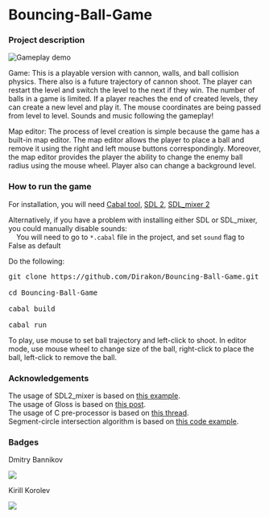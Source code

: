 # Bouncing-Ball-Game

### Project description

![Gameplay demo](https://user-images.githubusercontent.com/43912367/177056990-d6d74ae5-70e9-4bd2-9bb9-b523b5ca54b9.gif)

Game:
This is a playable version with cannon, walls, and ball collision physics. There also is a future trajectory of cannon shoot.
The player can restart the level and switch the level to the next if they win. The number of balls in a game is limited. If a player reaches the end of created levels, they can create a new level and play it. The mouse coordinates are being passed from level to level. Sounds and music following the gameplay!

Map editor:
The process of level creation is simple because the game has a built-in map editor. The map editor allows the player to place a ball and remove it using the right and left mouse buttons correspondingly. Moreover, the map editor provides the player the ability to change the enemy ball radius using the mouse wheel. Player also can change a background level. 


### How to run the game
For installation, you will need [Cabal tool](https://www.haskell.org/cabal/), [SDL 2](https://www.libsdl.org/download-2.0.php), [SDL_mixer 2](https://libsdl.org/projects/SDL_mixer/)

Alternatively, if you have a problem with installing either SDL or SDL_mixer, you could manually disable sounds:<br>
&nbsp;&nbsp;&nbsp;&nbsp;You will need to go to `*.cabal` file in the project, and set `sound` flag to False as default

Do the following:<br>
<pre>git clone https://github.com/Dirakon/Bouncing-Ball-Game.git<br>
cd Bouncing-Ball-Game<br>
cabal build<br>
cabal run</pre>

To play, use mouse to set ball trajectory and left-click to shoot.
In editor mode, use mouse wheel to change size of the ball, right-click to place the ball, left-click to remove the ball.


### Acknowledgements
The usage of SDL2_mixer is based on [this example](https://gitlab.homotopic.tech/haskell/sdl2-mixer/-/blob/master/examples/Basic/Main.hs). <br>
The usage of Gloss is based on [this post](https://andrew.gibiansky.com/blog/haskell/haskell-gloss/). <br>
The usage of C pre-processor is based on [this thread](https://stackoverflow.com/questions/6361846/where-can-i-learn-about-ifdef). <br>
Segment-circle intersection algorithm is based on [this code example](https://rosettacode.org/wiki/Line_circle_intersection#Haskell). <br>

### Badges

Dmitry Bannikov

[<img src="https://badges.aleen42.com/src/telegram.svg">](https://t.me/Dirak0n)

Kirill Korolev

[<img src="https://badges.aleen42.com/src/telegram.svg">](https://t.me/zaqbez39me)
  

